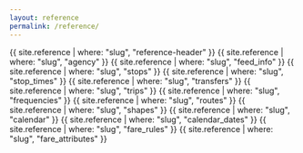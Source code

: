 ```yaml
---
layout: reference
permalink: /reference/
---
```


{{ site.reference | where: "slug", "reference-header" }}
{{ site.reference | where: "slug", "agency" }}
{{ site.reference | where: "slug", "feed_info" }}
{{ site.reference | where: "slug", "stops" }}
{{ site.reference | where: "slug", "stop_times" }}
{{ site.reference | where: "slug", "transfers" }}
{{ site.reference | where: "slug", "trips" }}
{{ site.reference | where: "slug", "frequencies" }}
{{ site.reference | where: "slug", "routes" }}
{{ site.reference | where: "slug", "shapes" }}
{{ site.reference | where: "slug", "calendar" }}
{{ site.reference | where: "slug", "calendar_dates" }}
{{ site.reference | where: "slug", "fare_rules" }}
{{ site.reference | where: "slug", "fare_attributes" }}
